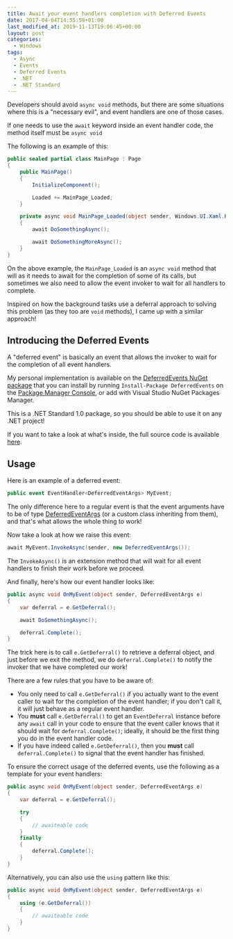 ```yaml
---
title: Await your event handlers completion with Deferred Events
date: 2017-04-04T14:55:59+01:00
last_modified_at: 2019-11-13T19:06:45+00:00
layout: post
categories:
  - Windows
tags:
  - Async
  - Events
  - Deferred Events
  - .NET
  - .NET Standard
---
```


Developers should avoid `async void` methods, but there are some situations where this is a "necessary evil", and event handlers are one of those cases.

If one needs to use the `await` keyword inside an event handler code, the method itself must be `async void`

The following is an example of this:

```csharp
public sealed partial class MainPage : Page
{
    public MainPage()
    {
        InitializeComponent();

        Loaded += MainPage_Loaded;
    }

    private async void MainPage_Loaded(object sender, Windows.UI.Xaml.RoutedEventArgs e)
    {
        await DoSomethingAsync();

        await DoSomethingMoreAsync();
    }
}
```

On the above example, the `MainPage_Loaded` is an `async void` method that will as it needs to await for the completion of some of its calls, but sometimes we also need to allow the event invoker to wait for all handlers to complete.

Inspired on how the background tasks use a deferral approach to solving this problem (as they too are `void` methods), I came up with a similar approach!

## Introducing the Deferred Events

A "deferred event" is basically an event that allows the invoker to wait for the completion of all event handlers.

My personal implementation is available on the [DeferredEvents NuGet package](https://www.nuget.org/packages/DeferredEvents/) that you can install by running `Install-Package DeferredEvents` on the [Package Manager Console](https://docs.nuget.org/docs/start-here/using-the-package-manager-console), or add with Visual Studio NuGet Packages Manager.

This is a .NET Standard 1.0 package, so you should be able to use it on any .NET project!

If you want to take a look at what's inside, the full source code is available [here](https://github.com/pedrolamas/DeferredEvents).

## Usage

Here is an example of a deferred event:

```csharp
public event EventHandler<DeferredEventArgs> MyEvent;
```

The only difference here to a regular event is that the event arguments have to be of type [DeferredEventArgs](https://github.com/pedrolamas/DeferredEvents/blob/master/DeferredEvents/DeferredEventArgs.cs) (or a custom class inheriting from them), and that's what allows the whole thing to work!

Now take a look at how we raise this event:

```csharp
await MyEvent.InvokeAsync(sender, new DeferredEventArgs());
```

The `InvokeAsync()` is an extension method that will wait for all event handlers to finish their work before we proceed.

And finally, here's how our event handler looks like:

```csharp
public async void OnMyEvent(object sender, DeferredEventArgs e)
{
    var deferral = e.GetDeferral();

    await DoSomethingAsync();

    deferral.Complete();
}
```

The trick here is to call `e.GetDeferral()` to retrieve a deferral object, and just before we exit the method, we do `deferral.Complete()` to notify the invoker that we have completed our work!

There are a few rules that you have to be aware of:

- You only need to call `e.GetDeferral()` if you actually want to the event caller to wait for the completion of the event handler; if you don't call it, it will just behave as a regular event handler.
- You **must** call `e.GetDeferral()` to get an `EventDeferral` instance before any `await` call in your code to ensure that the event caller knows that it should wait for `deferral.Complete()`; ideally, it should be the first thing you do in the event handler code.
- If you have indeed called `e.GetDeferral()`, then you **must** call `deferral.Complete()` to signal that the event handler has finished.

To ensure the correct usage of the deferred events, use the following as a template for your event handlers:

```csharp
public async void OnMyEvent(object sender, DeferredEventArgs e)
{
    var deferral = e.GetDeferral();

    try
    {
        // awaiteable code
    }
    finally
    {
        deferral.Complete();
    }
}
```

Alternatively, you can also use the `using` pattern like this:

```csharp
public async void OnMyEvent(object sender, DeferredEventArgs e)
{
    using (e.GetDeferral())
    {
        // awaiteable code
    }
}
```

